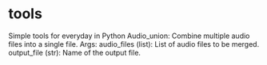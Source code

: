 # tools
Simple tools for everyday in Python 
Audio_union:
Combine multiple audio files into a single file.
Args:
audio_files (list): List of audio files to be merged.
output_file (str): Name of the output file.
